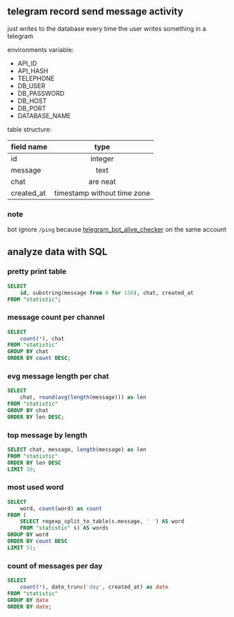 ## telegram record send message activity

just writes to the database every time the user writes something in a telegram

environments variable:
- API_ID
- API_HASH
- TELEPHONE
- DB_USER
- DB_PASSWORD
- DB_HOST
- DB_PORT
- DATABASE_NAME

table structure:

| field name     | type                        |      
| -------------  |:-------------:              | 
| id             | integer                     | 
| message        | text                        | 
| chat | are neat| text                        |
| created_at     | timestamp without time zone | 

### note

bot ignore `/ping` because [telegram_bot_alive_checker](https://github.com/centralhardware/telegram_bot_alive_checker) 
on the same account 

## analyze data with SQL

### pretty print table

```sql
SELECT
    id, substring(message from 0 for 150), chat, created_at 
FROM "statistic";
```

### message count per channel

```sql
SELECT
    count(*), chat 
FROM "statistic" 
GROUP BY chat 
ORDER BY count DESC;
```

### evg message length per chat

```sql
SELECT 
    chat, round(avg(length(message))) as len
FROM "statistic"
GROUP BY chat 
ORDER BY len DESC;
```

### top message by length

```sql
SELECT chat, message, length(message) as len 
FROM "statistic" 
ORDER BY len DESC 
LIMIT 10;
```

###  most used word

```sql
SELECT 
    word, count(word) as count 
FROM (
    SELECT regexp_split_to_table(s.message, ' ') AS word 
    FROM "statistic" s) AS words 
GROUP BY word 
ORDER BY count DESC 
LIMIT 51;
```

### count of messages per day

```sql
SELECT 
    count(*), date_trunc('day', created_at) as date 
FROM "statistic" 
GROUP BY date 
ORDER BY date;
```
